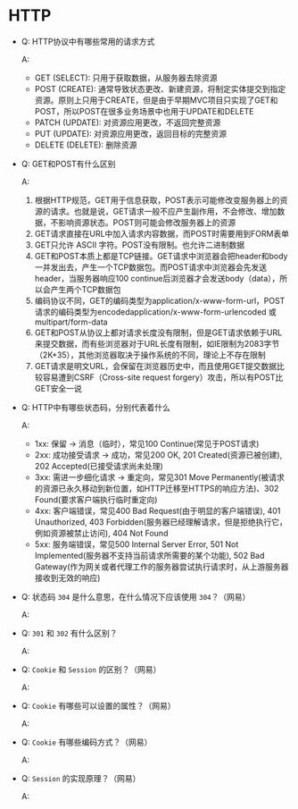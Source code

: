 # HTTP

- Q: HTTP协议中有哪些常用的请求方式

  A:
  - GET (SELECT): 只用于获取数据，从服务器去除资源
  - POST (CREATE): 通常导致状态更改、新建资源，将制定实体提交到指定资源。原则上只用于CREATE，但是由于早期MVC项目只实现了GET和POST，所以POST在很多业务场景中也用于UPDATE和DELETE
  - PATCH (UPDATE): 对资源应用更改，不返回完整资源
  - PUT (UPDATE): 对资源应用更改，返回目标的完整资源
  - DELETE (DELETE): 删除资源

- Q: GET和POST有什么区别

  A:
  1. 根据HTTP规范，GET用于信息获取，POST表示可能修改变服务器上的资源的请求。也就是说，GET请求一般不应产生副作用，不会修改、增加数据，不影响资源状态。POST则可能会修改服务器上的资源
  2. GET请求直接在URL中加入请求内容数据，而POST时需要用到FORM表单
  3. GET只允许 ASCII 字符。POST没有限制。也允许二进制数据
  4. GET和POST本质上都是TCP链接。GET请求中浏览器会把header和body一并发出去，产生一个TCP数据包。而POST请求中浏览器会先发送header，当服务器响应100 continue后浏览器才会发送body（data），所以会产生两个TCP数据包
  5. 编码协议不同，GET的编码类型为application/x-www-form-url，POST请求的编码类型为encodedapplication/x-www-form-urlencoded 或 multipart/form-data
  6. GET和POST从协议上都对请求长度没有限制，但是GET请求依赖于URL来提交数据，而有些浏览器对于URL长度有限制，如IE限制为2083字节（2K+35），其他浏览器取决于操作系统的不同，理论上不存在限制
  7. GET请求是明文URL，会保留在浏览器历史中，而且使用GET提交数据比较容易遭到CSRF（Cross-site request forgery）攻击，所以有POST比GET安全一说

- Q: HTTP中有哪些状态码，分别代表着什么

  A:
  - 1xx: 保留 -> 消息（临时），常见100 Continue(常见于POST请求)
  - 2xx: 成功接受请求 -> 成功，常见200 OK, 201 Created(资源已被创建), 202 Accepted(已接受请求尚未处理)
  - 3xx: 需进一步细化请求 -> 重定向，常见301 Move Permanently(被请求的资源已永久移动到新位置，如HTTP迁移至HTTPS的响应方法)、302 Found(要求客户端执行临时重定向)
  - 4xx: 客户端错误，常见400 Bad Request(由于明显的客户端错误), 401 Unauthorized, 403 Forbidden(服务器已经理解请求，但是拒绝执行它，例如资源被禁止访问), 404 Not Found
  - 5xx: 服务端错误，常见500 Internal Server Error, 501 Not Implemented(服务器不支持当前请求所需要的某个功能), 502 Bad Gateway(作为网关或者代理工作的服务器尝试执行请求时，从上游服务器接收到无效的响应)

- Q: 状态码 `304` 是什么意思，在什么情况下应该使用 `304`？（网易）

  A:

- Q: `301` 和 `302` 有什么区别？

  A:

- Q: `Cookie` 和 `Session` 的区别？（网易）

  A:

- Q: `Cookie` 有哪些可以设置的属性？（网易）

  A:

- Q: `Cookie` 有哪些编码方式？（网易）

  A:

- Q: `Session` 的实现原理？（网易）

  A: